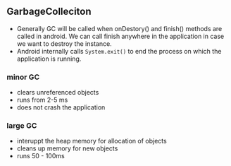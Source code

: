 ## GarbageColleciton 

* Generally GC will be called when onDestory() and finish() methods
  are called in android. We can call finish anywhere in the application
  in case we want to destroy the instance. 
* Android internally calls `System.exit()` to end the process
 on which the application is running.  

### minor GC
 * clears unreferenced objects 
 * runs from 2-5 ms 
 * does not crash the application
   
### large GC
 * interuppt the heap memory for allocation of objects
 * cleans up memory for new objects
 * runs 50 - 100ms
 
